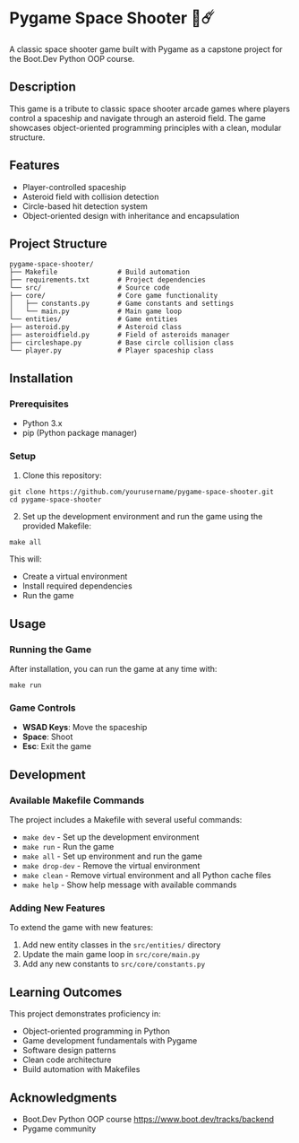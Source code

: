 # Pygame Space Shooter 🚀☄️

A classic space shooter game built with Pygame as a capstone project for the Boot.Dev Python OOP course.

## Description

This game is a tribute to classic space shooter arcade games where players control a spaceship and navigate through an asteroid field. The game showcases object-oriented programming principles with a clean, modular structure.

## Features

- Player-controlled spaceship
- Asteroid field with collision detection
- Circle-based hit detection system
- Object-oriented design with inheritance and encapsulation

## Project Structure
```
pygame-space-shooter/
├── Makefile               # Build automation
├── requirements.txt       # Project dependencies
└── src/                   # Source code
├── core/                  # Core game functionality
│   ├── constants.py       # Game constants and settings
│   └── main.py            # Main game loop
└── entities/              # Game entities
├── asteroid.py            # Asteroid class
├── asteroidfield.py       # Field of asteroids manager
├── circleshape.py         # Base circle collision class
└── player.py              # Player spaceship class
```
## Installation

### Prerequisites

- Python 3.x
- pip (Python package manager)

### Setup

1. Clone this repository:
```
git clone https://github.com/yourusername/pygame-space-shooter.git
cd pygame-space-shooter
```
2. Set up the development environment and run the game using the provided Makefile:
```
make all
```
This will:
- Create a virtual environment
- Install required dependencies
- Run the game

## Usage

### Running the Game

After installation, you can run the game at any time with:
```
make run
```
### Game Controls

- **WSAD Keys**: Move the spaceship
- **Space**: Shoot
- **Esc**: Exit the game

## Development

### Available Makefile Commands

The project includes a Makefile with several useful commands:

- `make dev` - Set up the development environment
- `make run` - Run the game
- `make all` - Set up environment and run the game
- `make drop-dev` - Remove the virtual environment
- `make clean` - Remove virtual environment and all Python cache files
- `make help` - Show help message with available commands

### Adding New Features

To extend the game with new features:

1. Add new entity classes in the `src/entities/` directory
2. Update the main game loop in `src/core/main.py`
3. Add any new constants to `src/core/constants.py`

## Learning Outcomes

This project demonstrates proficiency in:

- Object-oriented programming in Python
- Game development fundamentals with Pygame
- Software design patterns
- Clean code architecture
- Build automation with Makefiles

## Acknowledgments
- Boot.Dev Python OOP course https://www.boot.dev/tracks/backend
- Pygame community

